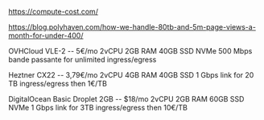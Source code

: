 https://compute-cost.com/

https://blog.polyhaven.com/how-we-handle-80tb-and-5m-page-views-a-month-for-under-400/

OVHCloud VLE-2 -- 5€/mo
2vCPU
2GB RAM
40GB SSD NVMe
500 Mbps bande passante for unlimited ingress/egress

Heztner CX22 -- 3,79€/mo
2vCPU
4GB RAM
40GB SSD
1 Gbps link for 20 TB ingress/egress then 1€/TB

DigitalOcean Basic Droplet 2GB -- $18/mo
2vCPU
2GB RAM
60GB SSD NVMe
1 Gbps link for 3TB ingress/egress then 10€/TB




